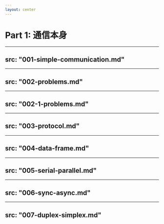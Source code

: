 ```yaml
---
layout: center
---
```


# Part 1: 通信本身

---
src: "001-simple-communication.md"
---

---
src: "002-problems.md"
---

---
src: "002-1-problems.md"
---

---
src: "003-protocol.md"
---

---
src: "004-data-frame.md"
---

---
src: "005-serial-parallel.md"
---

---
src: "006-sync-async.md"
---

---
src: "007-duplex-simplex.md"
---